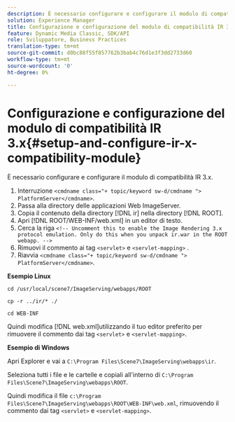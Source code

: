 ```yaml
---
description: È necessario configurare e configurare il modulo di compatibilità IR 3.x.
solution: Experience Manager
title: Configurazione e configurazione del modulo di compatibilità IR 3.x
feature: Dynamic Media Classic, SDK/API
role: Sviluppatore, Business Practices
translation-type: tm+mt
source-git-commit: d0bc88f55f857762b3bab4c76d1e3f3dd2733d60
workflow-type: tm+mt
source-wordcount: '0'
ht-degree: 0%

---
```



# Configurazione e configurazione del modulo di compatibilità IR 3.x{#setup-and-configure-ir-x-compatibility-module}

È necessario configurare e configurare il modulo di compatibilità IR 3.x.

1. Interruzione `<cmdname class="+ topic/keyword sw-d/cmdname ">  PlatformServer</cmdname>`.
1. Passa alla directory delle applicazioni Web ImageServer.
1. Copia il contenuto della directory [!DNL ir] nella directory [!DNL ROOT].
1. Apri [!DNL ROOT/WEB-INF/web.xml] in un editor di testo.
1. Cerca la riga `<!-- Uncomment this to enable the Image Rendering 3.x protocol emulation. Only do this when you unpack ir.war in the ROOT webapp. -->`
1. Rimuovi il commento ai tag `<servlet>` e `<servlet-mapping>` .
1. Riavvia `<cmdname class="+ topic/keyword sw-d/cmdname ">  PlatformServer</cmdname>`.

**Esempio Linux**

`cd /usr/local/scene7/ImageServing/webapps/ROOT`

`cp -r ../ir/* ./`

`cd WEB-INF`

Quindi modifica [!DNL web.xml]utilizzando il tuo editor preferito per rimuovere il commento dai tag `<servlet>` e `<servlet-mapping>`.

**Esempio di Windows**

Apri Explorer e vai a `C:\Program Files\Scene7\ImageServing\webapps\ir`.

Seleziona tutti i file e le cartelle e copiali all&#39;interno di `C:\Program Files\Scene7\ImageServing\webapps\ROOT`.

Quindi modifica il file `c:\Program Files\Scene7\ImageServing\webapps\ROOT\WEB-INF\web.xml`, rimuovendo il commento dai tag `<servlet>` e `<servlet-mapping>`.
